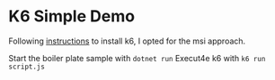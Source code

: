 # K6 Simple Demo

Following [instructions](https://k6.io/docs/getting-started/installation/#windows) to install k6, I opted for  the msi approach.

Start the boiler plate sample with `dotnet run`
Execut4e k6 with `k6 run script.js`
